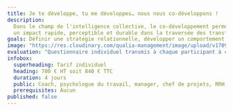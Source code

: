 ```yaml
---
title: Je te développe, tu me développes… nous nous co-développons !
description:
  Dans le champ de l'intelligence collective, le co-développement permet
  un impact rapide, perceptible et durable dans la traversée des transformations.
goals: Définir une stratégie relationnelle, développer un comportement stratégique.
image: "https://res.cloudinary.com/qualia-management/image/upload/v1709193921/flower_xtyxkp.jpg"
evaluation: "Questionnaire individuel transmis à chaque participant à chaud et à froid. "
infobox:
  superheading: Tarif individuel
  heading: 700 € HT soit 840 € TTC
  duration: 4 jours
  public: Coach, psychologue du travail, manager, chef de projets, RRH, consultant
  prerequisites: Aucun
published: false
---
```

